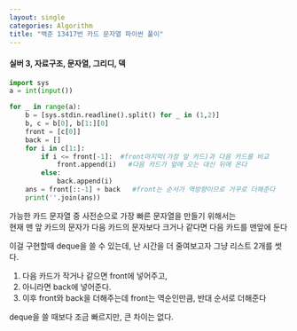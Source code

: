 ```yaml
---
layout: single
categories: Algorithm
title: "백준 13417번 카드 문자열 파이썬 풀이"
---
```

#### 실버 3, 자료구조, 문자열, 그리디, 덱

```py
import sys
a = int(input())

for _ in range(a):
    b = [sys.stdin.readline().split() for _ in (1,2)]
    b, c = b[0], b[1:][0]
    front = [c[0]]
    back = []
    for i in c[1:]:
        if i <= front[-1]:  #front마지막(가장 앞 카드)과 다음 카드를 비교
            front.append(i)   #다음 카드가 앞에 오는 대신 뒤에 온다
        else:
            back.append(i)
    ans = front[::-1] + back   #front는 순서가 역방향이므로 거꾸로 더해준다
    print(''.join(ans))
```

가능한 카드 문자열 중 사전순으로 가장 빠른 문자열을 만들기 위해서는 <br>
현재 맨 앞 카드의 문자가 다음 카드의 문자보다 크거나 같다면 다음 카드를 맨앞에 둔다<br>

이걸 구현할때 deque을 쓸 수 있는데, 난 시간을 더 줄여보고자 그냥 리스트 2개를 썻다.<br>
1. 다음 카드가 작거나 같으면 front에 넣어주고,
2. 아니라면 back에 넣어준다.
3. 이후 front와 back을 더해주는데 front는 역순인만큼, 반대 순서로 더해준다

deque을 쓸 때보다 조금 빠르지만, 큰 차이는 없다.